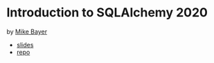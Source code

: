 # Introduction to SQLAlchemy 2020
  by [Mike Bayer](https://www.youtube.com/watch?v=sO7FFPNvX2s)

- [slides](https://speakerdeck.com/zzzeek/introduction-to-sqlalchemy-pycon-2013)
- [repo](https://github.com/zzzeek/sqla_tutorial)